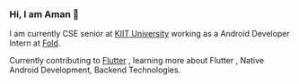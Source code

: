 ### Hi, I am Aman 👋

I am currently CSE senior at [KIIT University](https://kiit.ac.in/) working as a Android Developer Intern at [Fold](https://fold.money).  

Currently contributing to [Flutter](https://github.com/flutter/flutter) , learning more about Flutter , Native Android Development, Backend Technologies.
